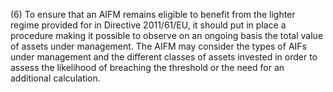 (6) To ensure that an AIFM remains eligible to benefit from the lighter regime provided for in Directive 2011/61/EU, it should put in place a procedure making it possible to observe on an ongoing basis the total value of assets under management. The AIFM may consider the types of AIFs under management and the different classes of assets invested in order to assess the likelihood of breaching the threshold or the need for an additional calculation.